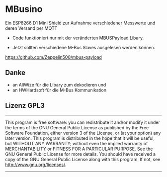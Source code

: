 
# MBusino
Ein ESP8266 D1 Mini Shield zur Aufnahme verschiedener Messwerte und deren Versand per MQTT
 

* Code funktioniert nur mit der veränderten MBUSPayload Libary. 

* Jetzt sollten verschiedene M-Bus Slaves ausgelesen werden können. 

https://github.com/Zeppelin500/mbus-payload

## Danke  

* an AllWize für die Libary zum dekodieren und
* an HWHardsoft für die M-Bus Kommunikation


## Lizenz GPL3
****************************************************
This program is free software: you can redistribute it and/or modify it under the terms of the GNU General Public License as published by
the Free Software Foundation, either version 3 of the License, or (at your option) any later version. This program is distributed in the hope that it will be useful,
but WITHOUT ANY WARRANTY; without even the implied warranty of MERCHANTABILITY or FITNESS FOR A PARTICULAR PURPOSE.  See the GNU General Public License for more details.
You should have received a copy of the GNU General Public License along with this program.  If not, see <http://www.gnu.org/licenses/>.
****************************************************
